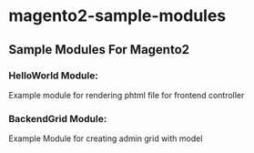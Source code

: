 # magento2-sample-modules
## Sample Modules For Magento2
### HelloWorld Module:
Example module for rendering phtml file for frontend controller
### BackendGrid Module:
Example Module for creating admin grid with model
